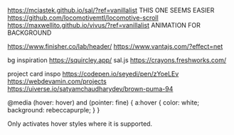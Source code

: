 https://mciastek.github.io/sal/?ref=vanillalist
THIS ONE SEEMS EASIER https://github.com/locomotivemtl/locomotive-scroll
https://maxwellito.github.io/vivus/?ref=vanillalist
ANIMATION FOR BACKGROUND

https://www.finisher.co/lab/header/
https://www.vantajs.com/?effect=net

bg inspiration
https://squircley.app/
sal.js
https://crayons.freshworks.com/

project card inspo
https://codepen.io/seyedi/pen/zYoeLEv
https://webdevamin.com/projects
https://uiverse.io/satyamchaudharydev/brown-puma-94


@media (hover: hover) and (pointer: fine) {
a:hover {
color: white;
background: rebeccapurple;
}
}

Only activates hover styles where it is supported.

